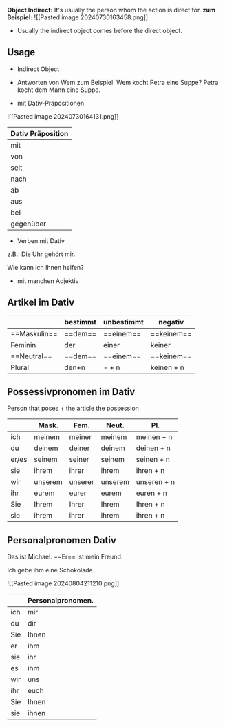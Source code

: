 **Object Indirect:** It's usually the person whom the action is direct for.
**zum Beispiel:** 
![[Pasted image 20240730163458.png]]

- Usually the indirect object comes before the direct object. 
## Usage

+ Indirect Object
+ Antworten von Wem
		zum Beispiel: 
		Wem kocht Petra eine Suppe? 
		Petra kocht dem Mann eine Suppe. 
	

+ mit Dativ-Präpositionen

![[Pasted image 20240730164131.png]]

| Dativ Präposition |
| ----------------- |
| mit               |
| von               |
| seit              |
| nach              |
| ab                |
| aus               |
| bei               |
| gegenüber         |
+ Verben mit Dativ 

z.B.: Die Uhr gehört mir. 

Wie kann ich Ihnen helfen? 

+ mit manchen Adjektiv

## Artikel im Dativ

|             | bestimmt | unbestimmt | negativ    |
| ----------- | -------- | ---------- | ---------- |
| ==Maskulin==    | ==dem==      | ==einem==      | ==keinem==     |
| Feminin     | der      | einer      | keiner     |
| ==Neutral== | ==dem==  | ==einem==  | ==keinem== |
| Plural      | den+n    | - + n      | keinen + n |

## Possessivpronomen im Dativ

Person that poses + the article the possession 

|       | Mask.   | Fem.    | Neut.   | Pl.         |
| ----- | ------- | ------- | ------- | ----------- |
| ich   | meinem  | meiner  | meinem  | meinen + n  |
| du    | deinem  | deiner  | deinem  | deinen + n  |
| er/es | seinem  | seiner  | seinem  | seinen + n  |
| sie   | ihrem   | ihrer   | ihrem   | ihren + n   |
| wir   | unserem | unserer | unserem | unseren + n |
| ihr   | eurem   | eurer   | eurem   | euren + n   |
| Sie   | Ihrem   | Ihrer   | Ihrem   | Ihren + n   |
| sie   | ihrem   | ihrer   | ihrem   | ihren + n   |

## Personalpronomen Dativ

Das ist Michael. ==Er== ist mein Freund.

Ich gebe ihm eine Schokolade. 

![[Pasted image 20240804211210.png]]

|     | Personalpronomen. |
| --- | ----------------- |
| ich | mir               |
| du  | dir               |
| Sie | Ihnen             |
| er  | ihm               |
| sie | ihr               |
| es  | ihm               |
| wir | uns               |
| ihr | euch              |
| Sie | Ihnen             |
| sie | ihnen             |